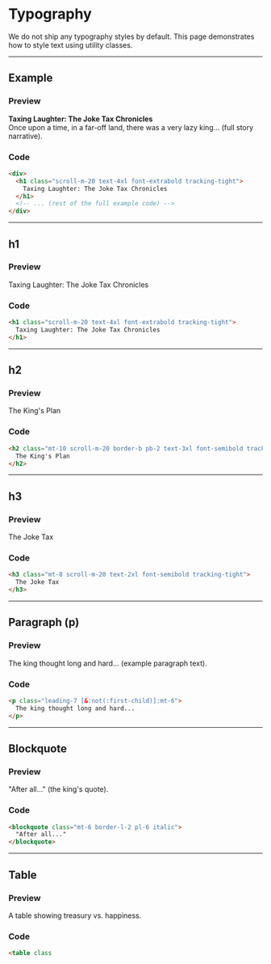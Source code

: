 

# Typography

We do not ship any typography styles by default. This page demonstrates how to style text using utility classes.

---

## Example

### Preview
**Taxing Laughter: The Joke Tax Chronicles**  
Once upon a time, in a far-off land, there was a very lazy king... (full story narrative).

### Code
```html
<div>
  <h1 class="scroll-m-20 text-4xl font-extrabold tracking-tight">
    Taxing Laughter: The Joke Tax Chronicles
  </h1>
  <!-- ... (rest of the full example code) -->
</div>
```

---

## h1
### Preview
Taxing Laughter: The Joke Tax Chronicles

### Code
```html
<h1 class="scroll-m-20 text-4xl font-extrabold tracking-tight">
  Taxing Laughter: The Joke Tax Chronicles
</h1>
```

---

## h2
### Preview
The King's Plan

### Code
```html
<h2 class="mt-10 scroll-m-20 border-b pb-2 text-3xl font-semibold tracking-tight transition-colors first:mt-0">
  The King's Plan
</h2>
```

---

## h3
### Preview
The Joke Tax

### Code
```html
<h3 class="mt-8 scroll-m-20 text-2xl font-semibold tracking-tight">
  The Joke Tax
</h3>
```

---

## Paragraph (p)
### Preview
The king thought long and hard... (example paragraph text).

### Code
```html
<p class="leading-7 [&:not(:first-child)]:mt-6">
  The king thought long and hard...
</p>
```

---

## Blockquote
### Preview
"After all..." (the king's quote).

### Code
```html
<blockquote class="mt-6 border-l-2 pl-6 italic">
  "After all..."
</blockquote>
```

---

## Table
### Preview
A table showing treasury vs. happiness.

### Code
```html
<table class
